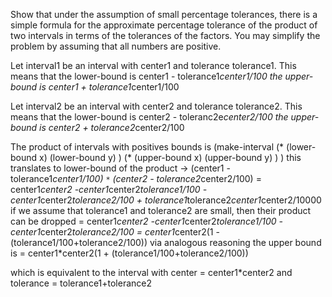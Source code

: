 
Show that under the assumption of small percentage tolerances, there is a simple formula for the approximate percentage tolerance of the product
of two intervals in terms of the tolerances of the factors. You may simplify the problem by assuming that all numbers are positive.

Let interval1 be an interval with center1 and tolerance tolerance1.
This means that
the lower-bound is center1 - tolerance1*center1/100
the upper-bound is center1 + tolerance1*center1/100

Let interval2 be an interval with center2 and tolerance tolerance2.
This means that
the lower-bound is center2 - toleranc2e*center2/100
the upper-bound is center2 + tolerance2*center2/100

The product of intervals with positives bounds is
(make-interval
    (*
        (lower-bound x)
        (lower-bound y)
    )
    (*
        (upper-bound x)
        (upper-bound y)
    )
)
this translates to
lower-bound of the product ->
    (center1 - tolerance1*center1/100) `*` (center2 - tolerance2*center2/100)
    = center1*center2 -center1*center2*tolerance1/100 -center1*center2*tolerance2/100 + tolerance1*tolerance2*center1*center2/10000
    if we assume that tolerance1 and tolerance2 are small, then their product can be dropped
    = center1*center2 -center1*center2*tolerance1/100 -center1*center2*tolerance2/100
    = center1*center2(1 - (tolerance1/100+tolerance2/100))
via analogous reasoning the upper bound is
    = center1*center2(1 + (tolerance1/100+tolerance2/100))

which is equivalent to the interval with center = center1*center2 and tolerance = tolerance1+tolerance2

